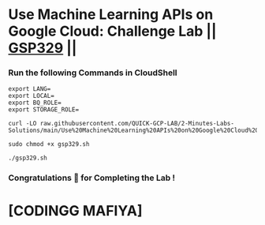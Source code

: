 # Use Machine Learning APIs on Google Cloud: Challenge Lab || [GSP329](https://www.cloudskillsboost.google/focuses/12704?parent=catalog) ||

### Run the following Commands in CloudShell

```
export LANG=
export LOCAL=
export BQ_ROLE=
export STORAGE_ROLE=
```
```
curl -LO raw.githubusercontent.com/QUICK-GCP-LAB/2-Minutes-Labs-Solutions/main/Use%20Machine%20Learning%20APIs%20on%20Google%20Cloud%20Challenge%20Lab/gsp329.sh

sudo chmod +x gsp329.sh

./gsp329.sh
```

### Congratulations 🎉 for Completing the Lab !

# [CODINGG MAFIYA]
